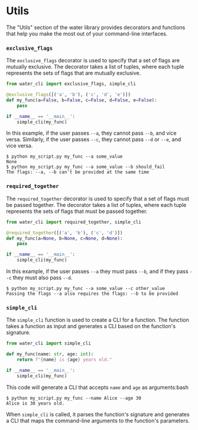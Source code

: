 # Utils

The "Utils" section of the water library provides decorators and functions that help you make the most out of your command-line interfaces.

### `exclusive_flags`

The `exclusive_flags` decorator is used to specify that a set of flags are mutually exclusive. The decorator takes a list of tuples, where each tuple represents the sets of flags that are mutually exclusive.

```python
from water_cli import exclusive_flags, simple_cli

@exclusive_flags([('a', 'b'), ('c', 'd', 'e')])
def my_func(a=False, b=False, c=False, d=False, e=False):
    pass

if __name__ == '__main__':
    simple_cli(my_func)
```

In this example, if the user passes `--a`, they cannot pass `--b`, and vice versa. Similarly, if the user passes `--c`, they cannot pass `--d` or `--e`, and vice versa.

```run_example
$ python my_script.py my_func --a some_value
None
$ python my_script.py my_func --a some_value --b should_fail
The flags: --a, --b can't be provided at the same time
```

### `required_together`

The `required_together` decorator is used to specify that a set of flags must be passed together. The decorator takes a list of tuples, where each tuple represents the sets of flags that must be passed together.
```python
from water_cli import required_together, simple_cli

@required_together([('a', 'b'), ('c', 'd')])
def my_func(a=None, b=None, c=None, d=None):
    pass

if __name__ == '__main__':
    simple_cli(my_func)
```

In this example, if the user passes `--a` they must pass `--b`, and if they pass `--c` they must also pass `--d`.

```run_example
$ python my_script.py my_func --a some_value --c other_value
Passing the flags --a also requires the flags: --b to be provided
```

### `simple_cli`

The `simple_cli` function is used to create a CLI for a function. The function takes a function as input and generates a CLI based on the function's signature.

```python
from water_cli import simple_cli

def my_func(name: str, age: int):
    return f"{name} is {age} years old."

if __name__ == '__main__':
    simple_cli(my_func)
```

This code will generate a CLI that accepts `name` and `age` as arguments:bash
```run_example
$ python my_script.py my_func --name Alice --age 30
Alice is 30 years old.
```

When `simple_cli` is called, it parses the function's signature and generates a CLI that maps the command-line arguments to the function's parameters.
